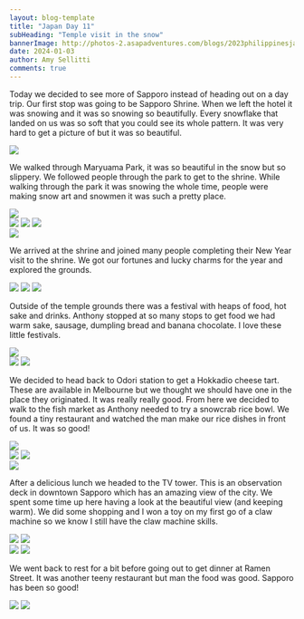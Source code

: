 ```yaml
---
layout: blog-template
title: "Japan Day 11"
subHeading: "Temple visit in the snow"
bannerImage: http://photos-2.asapadventures.com/blogs/2023philippinesjapan/2024-01-03/PXL_20240103_060853269.jpg_compressed.JPEG
date: 2024-01-03
author: Amy Sellitti
comments: true
---
```


Today we decided to see more of Sapporo instead of heading out on a day trip. Our first stop was going to be Sapporo Shrine. When we left the hotel it was snowing and it was so snowing so beautifully. Every snowflake that landed on us was so soft that you could see its whole pattern. It was very hard to get a picture of but it was so beautiful.

<div class="center-image"><img src="http://photos-2.asapadventures.com/blogs/2023philippinesjapan/2024-01-03/PXL_20240103_005939767.jpg_compressed.JPEG" /></div>

We walked through Maryuama Park, it was so beautiful in the snow but so slippery. We followed people through the park to get to the shrine. While walking through the park it was snowing the whole time, people were making snow art and snowmen it was such a pretty place.

<div class="center-image"><img src="http://photos-2.asapadventures.com/blogs/2023philippinesjapan/2024-01-03/PXL_20240103_013312298.jpg_compressed.JPEG" />
</div><div class="grid-3c">
  <img src="http://photos-2.asapadventures.com/blogs/2023philippinesjapan/2024-01-03/PXL_20240103_013421671.jpg_compressed.JPEG"/>
  <img src="http://photos-2.asapadventures.com/blogs/2023philippinesjapan/2024-01-03/PXL_20240103_013921643.jpg_compressed.JPEG"/>
  <img src="http://photos-2.asapadventures.com/blogs/2023philippinesjapan/2024-01-03/PXL_20240103_014043969.jpg_compressed.JPEG"/>
</div>
<div class="center-image"><img src="http://photos-2.asapadventures.com/blogs/2023philippinesjapan/2024-01-03/PXL_20240103_013526930.jpg_compressed.JPEG" /></div>

We arrived at the shrine and joined many people completing their New Year visit to the shrine. We got our fortunes and lucky charms for the year and explored the grounds.

<div class="grid-2w-1l">
  <img src="http://photos-2.asapadventures.com/blogs/2023philippinesjapan/2024-01-03/PXL_20240103_015240606.jpg_compressed.JPEG"/>
  <img src="http://photos-2.asapadventures.com/blogs/2023philippinesjapan/2024-01-03/PXL_20240103_015959397.jpg_compressed.JPEG"/>
  <img src="http://photos-2.asapadventures.com/blogs/2023philippinesjapan/2024-01-03/PXL_20240103_021449925.jpg_compressed.JPEG"/>
</div>

Outside of the temple grounds there was a festival with heaps of food, hot sake and drinks. Anthony stopped at so many stops to get food we had warm sake, sausage, dumpling bread and banana chocolate. I love these little festivals.

<div class="center-image"><img src="http://photos-2.asapadventures.com/blogs/2023philippinesjapan/2024-01-03/PXL_20240103_031601881.jpg_compressed.JPEG" /></div>
<div class="grid-2c">
  <img src="http://photos-2.asapadventures.com/blogs/2023philippinesjapan/2024-01-03/PXL_20240103_024038561.jpg_compressed.JPEG"/>
  <img src="http://photos-2.asapadventures.com/blogs/2023philippinesjapan/2024-01-03/PXL_20240103_031905711.jpg_compressed.JPEG"/>
</div>

We decided to head back to Odori station to get a Hokkadio cheese tart. These are available in Melbourne but we thought we should have one in the place they originated. It was really really good. From here we decided to walk to the fish market as Anthony needed to try a snowcrab rice bowl. We found a tiny restaurant and watched the man make our rice dishes in front of us. It was so good!

<div class="center-image"><img src="http://photos-2.asapadventures.com/blogs/2023philippinesjapan/2024-01-03/PXL_20240103_040604577.jpg_compressed.JPEG" /></div>
<div class="grid-2c">
  <img src="http://photos-2.asapadventures.com/blogs/2023philippinesjapan/2024-01-03/PXL_20240103_043107402.jpg_compressed.JPEG"/>
  <img src="http://photos-2.asapadventures.com/blogs/2023philippinesjapan/2024-01-03/PXL_20240103_043113172.jpg_compressed.JPEG"/>
</div>
<div class="center-image"><img src="http://photos-2.asapadventures.com/blogs/2023philippinesjapan/2024-01-03/PXL_20240103_045807638.jpg_compressed.JPEG" /></div>

After a delicious lunch we headed to the TV tower. This is an observation deck in downtown Sapporo which has an amazing view of the city. We spent some time up here having a look at the beautiful view (and keeping warm). We did some shopping and I won a toy on my first go of a claw machine so we know I still have the claw machine skills.

<div class="grid-2c">
  <img src="http://photos-2.asapadventures.com/blogs/2023philippinesjapan/2024-01-03/PXL_20240103_055628146.jpg_compressed.JPEG"/>
  <img src="http://photos-2.asapadventures.com/blogs/2023philippinesjapan/2024-01-03/PXL_20240103_060055195.jpg_compressed.JPEG"/>
</div>
<div class="grid-2c">
  <img src="http://photos-2.asapadventures.com/blogs/2023philippinesjapan/2024-01-03/PXL_20240103_060853269.jpg_compressed.JPEG"/>
  <img src="http://photos-2.asapadventures.com/blogs/2023philippinesjapan/2024-01-03/PXL_20240103_061230144.jpg_compressed.JPEG"/>
</div>

We went back to rest for a bit before going out to get dinner at Ramen Street. It was another teeny restaurant but man the food was good. Sapporo has been so good!

<div class="grid-2c">
  <img src="http://photos-2.asapadventures.com/blogs/2023philippinesjapan/2024-01-03/PXL_20240103_100136756.jpg_compressed.JPEG"/>
  <img src="http://photos-2.asapadventures.com/blogs/2023philippinesjapan/2024-01-03/PXL_20240103_101452288.jpg_compressed.JPEG"/>
</div>
